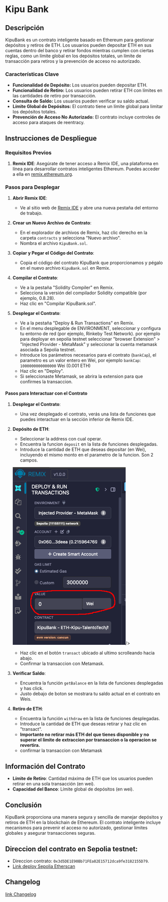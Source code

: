 # Kipu Bank

## Descripción

KipuBank es un contrato inteligente basado en Ethereum para gestionar depósitos y retiros de ETH. Los usuarios pueden depositar ETH en sus cuentas dentro del banco y retirar fondos mientras cumplen con ciertas reglas, como un límite global en los depósitos totales, un límite de transacción para retiros y la prevención de acceso no autorizado.

### Características Clave
- **Funcionalidad de Depósito:** Los usuarios pueden depositar ETH.
- **Funcionalidad de Retiro:** Los usuarios pueden retirar ETH con límites en las cantidades de retiro por transacción.
- **Consulta de Saldo:** Los usuarios pueden verificar su saldo actual.
- **Límite Global de Depósitos:** El contrato tiene un límite global para limitar los depósitos totales.
- **Prevención de Acceso No Autorizado:** El contrato incluye controles de acceso para ataques de reentracy.

## Instrucciones de Despliegue

### Requisitos Previos
1. **Remix IDE**: Asegúrate de tener acceso a Remix IDE, una plataforma en línea para desarrollar contratos inteligentes Ethereum. Puedes acceder a ella en [remix.ethereum.org](https://remix.ethereum.org/).

### Pasos para Desplegar

1. **Abrir Remix IDE**:
   - Ve al sitio web de [Remix IDE](https://remix.ethereum.org/) y abre una nueva pestaña del entorno de trabajo.

2. **Crear un Nuevo Archivo de Contrato**:
   - En el explorador de archivos de Remix, haz clic derecho en la carpeta `contracts` y selecciona "Nuevo archivo".
   - Nombra el archivo `KipuBank.sol`.

3. **Copiar y Pegar el Código del Contrato**:
   - Copia el código del contrato KipuBank que proporcionamos y pégalo en el nuevo archivo `KipuBank.sol` en Remix.

4. **Compilar el Contrato**:
   - Ve a la pestaña "Solidity Compiler" en Remix.
   - Selecciona la versión del compilador Solidity compatible (por ejemplo, 0.8.28).
   - Haz clic en "Compilar KipuBank.sol".

5. **Desplegar el Contrato**:
   - Ve a la pestaña "Deploy & Run Transactions" en Remix.
   - En el menu desplegable de ENVIRONMENT, seleccionar y configura tu entorno de red (por ejemplo, Rinkeby Test Network). por ejemplo para deployar en sepolia testnet seleccionar "browser Extension" > "Injected Provider - MetaMask" y seleccionar la cuenta metamask asociada a Sepolia testnet.
   - Introduce los parámetros necesarios para el contrato (`bankCap`), el parametro es un valor entero en Wei, por ejemplo `bankCap`: `1000000000000000` Wei (0.001 ETH) 
   - Haz clic en "Deploy".
   - Si seleccionaste Metamask, se abrira la extension para que confirmes la transaccion.

#### Pasos para Interactuar con el Contrato

1. **Desplegar el Contrato**:
   - Una vez desplegado el contrato, verás una lista de funciones que puedes interactuar en la sección inferior de Remix IDE.

2. **Depósito de ETH**:
   - Seleccionar la address con cual operar.
   - Encuentra la funcion `deposit` en la lista de funciones desplegadas.
   - Introduce la cantidad de ETH que deseas depositar (en Wei), incluyendo el mismo monto en el parametro de la funcion. Son 2 campos.

   <img src="./assets/remix_interacciones_contrato.png" alt="">/>
   - Haz clic en el botón `transact` ubicado al ultimo scrolleando hacia abajo.
   - Confirmar la transaccion con Metamask.

3. **Verificar Saldo**:
   - Encuentra la función `getBalance` en la lista de funciones desplegadas y has click.
   - Justo debajo de boton se mostrara tu saldo actual en el contrato en Weis.

4. **Retiro de ETH**:
   - Encuentra la función `withdraw` en la lista de funciones desplegadas.
   - Introduce la cantidad de ETH que deseas retirar y haz clic en "transact".
   - <b>Importante no retirar más ETH del que tienes disponible y no superar el limite de extraccion por transaccion o la operacion se revertira.</b>
   - confirmar la transaccion con Metamask

## Información del Contrato

- **Límite de Retiro**: Cantidad máxima de ETH que los usuarios pueden retirar en una sola transacción (en wei).
- **Capacidad del Banco**: Límite global de depósitos (en wei).

## Conclusión

KipuBank proporciona una manera segura y sencilla de manejar depósitos y retiros de ETH en la blockchain de Ethereum. El contrato inteligente incluye mecanismos para prevenir el acceso no autorizado, gestionar límites globales y asegurar transacciones seguras.

## Direccion del contrato en Sepolia testnet:
- Direccion contrato: `0x3d5DE1E90Bb71FEa82E15712dca9fe3182155D79`.
- [Link deploy Sepolia Etherscan](https://sepolia.etherscan.io/address/0x3d5DE1E90Bb71FEa82E15712dca9fe3182155D79)

## Changelog

[link Changelog](CHANGELOG.md)
